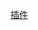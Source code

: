 [插件](https://mp.weixin.qq.com/s?__biz=MzI3NTkyODIzNg==&mid=2247484612&idx=1&sn=bc90d5c62c5d2c1b78f8f690fca3b9d2&chksm=eb7c0107dc0b88115f9869a29cd916233a19325dbd38783ecf141c0880449c55dd69444941e2&xtrack=1&scene=90&subscene=93&sessionid=1558515738&clicktime=1558515740&ascene=56&devicetype=android-28&version=2700043a&nettype=WIFI&abtest_cookie=BAABAAoACwASABMABgAjlx4AVpkeAL%2BZHgDcmR4A9ZkeAAOaHgAAAA%3D%3D&lang=zh_CN&pass_ticket=H20Xbu6E3yAyvfqG1rZEg2hFh5knra39L6ufV2zq4Dfli%2FDMhWqpfmYyGIdGpRBs&wx_header=1)
